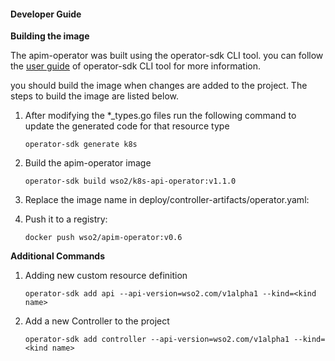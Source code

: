 #### Developer Guide

**Building the image**

The apim-operator was built using the operator-sdk CLI tool. you can follow the [user guide][operator_sdk_user_guide] of operator-sdk CLI tool for 
more information. 

you should build the image when changes are added to the project. The steps to build the image are listed below. 

1.  After modifying the *_types.go files run the following command to update the generated code for that resource type
    ```
    operator-sdk generate k8s
    ```
2.  Build the apim-operator image 
    ```
    operator-sdk build wso2/k8s-api-operator:v1.1.0
    ```
3.  Replace the image name in deploy/controller-artifacts/operator.yaml:

4.  Push it to a registry:
    ```
    docker push wso2/apim-operator:v0.6
    ```
    
**Additional Commands**

1. Adding new custom resource definition
    ```
    operator-sdk add api --api-version=wso2.com/v1alpha1 --kind=<kind name>
    ```
2. Add a new Controller to the project
   ```
   operator-sdk add controller --api-version=wso2.com/v1alpha1 --kind=<kind name>
   ```
    
[operator_sdk_user_guide]:https://github.com/operator-framework/operator-sdk/blob/master/doc/user-guide.md